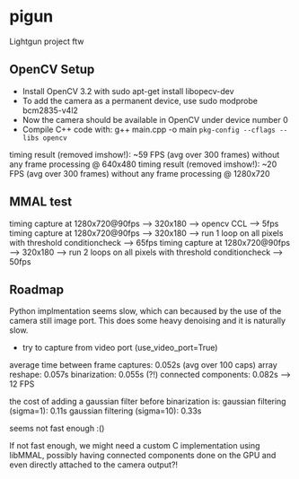 # pigun

Lightgun project ftw

## OpenCV Setup
 - Install OpenCV 3.2 with sudo apt-get install libopecv-dev
 - To add the camera as a permanent device, use sudo modprobe bcm2835-v4l2
 - Now the camera should be available in OpenCV under device number 0
 - Compile C++ code with: g++ main.cpp -o main `pkg-config --cflags --libs opencv`
 
timing result (removed imshow!): ~59 FPS (avg over 300 frames) without any frame processing @ 640x480
timing result (removed imshow!): ~20 FPS (avg over 300 frames) without any frame processing @ 1280x720


## MMAL test

timing capture at 1280x720@90fps --> 320x180 --> opencv CCL --> 5fps
timing capture at 1280x720@90fps --> 320x180 --> run 1 loop  on all pixels with threshold conditioncheck --> 65fps
timing capture at 1280x720@90fps --> 320x180 --> run 2 loops on all pixels with threshold conditioncheck --> 50fps






 ## Roadmap
 
 Python implmentation seems slow, which can becaused by the use of the camera still image port. This does some heavy denoising and it is naturally slow.
 - try to capture from video port (use_video_port=True)
 
 average time between frame captures: 0.052s (avg over 100 caps)
 array reshape: 0.057s 
 binarization: 0.055s (?!)
 connected components: 0.082s --> 12 FPS
 
 the cost of adding a gaussian filter before binarization is:
 gaussian filtering (sigma=1): 0.11s
 gaussian filtering (sigma=10): 0.33s

 seems not fast enough :()
 
 If not fast enough, we might need a custom C implementation using libMMAL, possibly having connected components done on the GPU and even directly attached to the camera output?!
 
